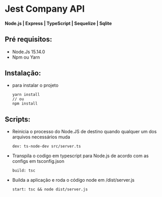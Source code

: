 # Jest Company API
#### Node.js | Express | TypeScript | Sequelize | Sqlite

## Pré requisitos:
* Node.Js 15.14.0
* Npm ou Yarn

## Instalação:
* para instalar o projeto

      yarn install
      // ou
      npm install
## Scripts:
* Reinicia o processo do Node.JS de destino quando qualquer um dos arquivos necessários muda

      dev: ts-node-dev src/server.ts

* Transpila o codigo em typescript para Node.js de acordo com as configs em  tsconfig.json

      build: tsc

* Builda a aplicação e roda o código node em /dist/server.js

      start: tsc && node dist/server.js
